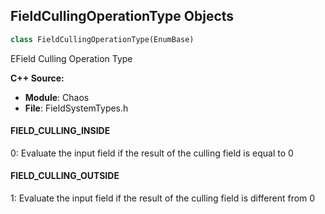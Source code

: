 ## FieldCullingOperationType Objects

```python
class FieldCullingOperationType(EnumBase)
```

EField Culling Operation Type

**C++ Source:**

- **Module**: Chaos
- **File**: FieldSystemTypes.h

<a id="unreal.FieldCullingOperationType.FIELD_CULLING_INSIDE"></a>

#### FIELD_CULLING_INSIDE

0: Evaluate the input field if the result of the culling field is equal to 0

<a id="unreal.FieldCullingOperationType.FIELD_CULLING_OUTSIDE"></a>

#### FIELD_CULLING_OUTSIDE

1: Evaluate the input field if the result of the culling field is different from 0

<a id="unreal.FieldResolutionType"></a>